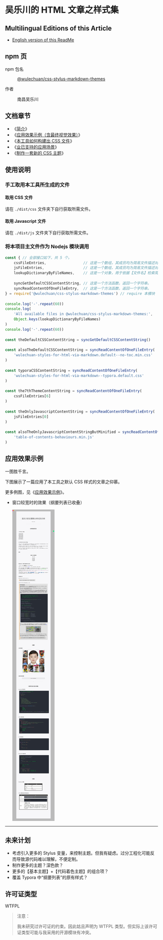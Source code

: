 <link rel="stylesheet" href="./dist/css/wulechuan-styles-for-html-via-markdown--vscode.default.min.css">

# 吴乐川的 HTML 文章之样式集

## Multilingual Editions of this Article

- [English version of this ReadMe](./ReadMe.md)




## npm 页

<dl>
<dt>npm 包名</dt>
<dd>

[@wulechuan/css-stylus-markdown-themes](https://www.npmjs.com/package/@wulechuan/css-stylus-markdown-themes)

</dd>
<dt>作者</dt>
<dd><p>南昌吴乐川</p></dd>
</dl>



## 文档章节

- 《[简介](./docs/refs/zh-hans-CN/introduction.md)》
- 《[应用效果示例（含最终视觉效果）](./docs/refs/zh-hans-CN/application-examples.md)》
- 《[本工具如何构建出 CSS 文件](./docs/refs/zh-hans-CN/how-does-this-tool-work.md)》
- 《[业已支持的应用场景](./docs/refs/zh-hans-CN/supported-scenarios.md)》
- 《[制作一套新的 CSS 主题](./docs/refs/zh-hans-CN/develope-css-for-a-new-theme.md)》




## 使用说明



### 手工取用本工具所生成的文件

#### 取用 CSS 文件

请在 `./dist/css` 文件夹下自行获取所需文件。

#### 取用 Javascript 文件

请在 `./dist/js` 文件夹下自行获取所需文件。


### 将本项目主文件作为 Nodejs 模块调用

```js
const { // 全部接口如下，共 5 个。
    cssFileEntries,                 // 这是一个数组，其成员均为简易文件描述对象。
    jsFileEntries,                  // 这是一个数组，其成员均为简易文件描述对象。
    lookupDictionaryByFileNames,    // 这是一个对象，用于依据【文件名】检索简易文件描述对象。

    syncGetDefaultCSSContentString, // 这是一个方法函数，返回一个字符串。
    syncReadContentOfOneFileEntry,  // 这是一个方法函数，返回一个字符串。
} = require('@wulechuan/css-stylus-markdown-themes') // require 本模块

console.log('-'.repeat(60))
console.log(
    'All available files in @wulechuan/css-stylus-markdown-themes:',
    Object.keys(lookupDictionaryByFileNames)
)
console.log('-'.repeat(60))

const theDefaultCSSContentString = syncGetDefaultCSSContentString()

const alsoTheDefaultCSSContentString = syncReadContentOfOneFileEntry(
    'wulechuan-styles-for-html-via-markdown.default--no-toc.min.css'
)

const typoraCSSContentString = syncReadContentOfOneFileEntry(
    'wulechuan-styles-for-html-via-markdown--typora.default.css'
)

const the7thThemeContentString = syncReadContentOfOneFileEntry(
    cssFileEntries[6]
)

const theOnlyJavascriptContentString = syncReadContentOfOneFileEntry(
    jsFileEntries[0]
)

const alsoTheOnlyJavascriptContentStringButMinified = syncReadContentOfOneFileEntry(
    'table-of-contents-behaviours.min.js'
)
```




## 应用效果示例

一图胜千言。

下图展示了一篇应用了本工具之默认 CSS 样式的文章之仰慕。

更多例图，见《[应用效果示例](./docs/refs/zh-hans-CN/application-examples.md)》。

- 窗口较宽时的效果（纲要列表已收叠）

    [![](./docs/examples/rendered/snapshots/zh-Hans-CN-窗口较宽时的效果（纲要列表已收叠）.jpg)](./docs/examples/rendered/snapshots/zh-Hans-CN-窗口较宽时的效果（纲要列表已收叠）.jpg)





---



## 未来计划

- 考虑引入更多的 Stylus 变量，来控制主题。但我有疑虑。过分工程化可能反而导致源代码难以理解，不便定制。
- 制作更多的主题？深色款？
- 更多的【基本主题】+【代码着色主题】的组合项？
- 覆盖 Typora 中“纲要列表”的原有样式？


## 许可证类型

WTFPL

> 注意：
>
> 我未研究过许可证的约束。因此姑且声明为 WTFPL 类型。但实际上该许可证类型可能与我采用的开源模块有冲突。

